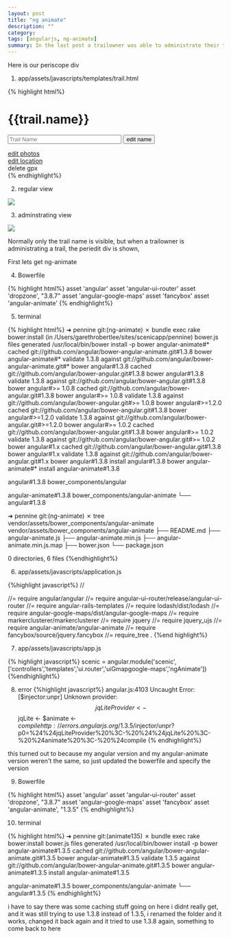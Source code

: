 ```yaml
---
layout: post
title: "ng animate"
description: ""
category: 
tags: [angularjs, ng-animate]
summary: In the last post a trailowner was able to administrate their trail, with the div containing the admin buttons becoming visible once $scope.adminstrating became true. Here we'll animate that transition. And we'll also animate between the different profile views
---
```

Here is our periscope div

1) app/assets/javascripts/templates/trail.html

{% highlight html%}

  <div class="periscope">
    <h1 class="trailname">{{trail.name}}</h1>
    <div class="periedit" ng-show="administrating">
       <form class="trailedit" ng-submit="editname()">
      <input type="text" placeholder="Trail Name" ng-model="newtrailname"  size="30">
      <input class="edit" type="submit" value="edit name">
      </form>
        <div class="editphotos"><a href="" ng-click="scrollTo('editphotos')">edit photos</a></div>
        <div class="editlocation"><a href="" ng-click="scrollTo('editmap')">edit location</a></div>
        <div class="editgpx" ng-click="deletegpx()" ng-show="ifgpx">delete gpx</div>
    </div>
  </div>
  {% endhighlight%}
  
2) regular view
  <img src="http://salterhebble.com/blogpics/view1.jpg">
  
3) adminstrating view
  <img src="http://salterhebble.com/blogpics/view2.jpg">
  
Normally only the trail name is visible, but when a trailowner is administrating a trail, the periedit div is shown, 

First lets get ng-animate

4) Bowerfile

{% highlight html%}
asset 'angular'
asset 'angular-ui-router' 
asset 'dropzone', "3.8.7"
asset 'angular-google-maps'
asset 'fancybox'
asset 'angular-animate'
{% endhighlight%}

5) terminal 

{% highlight html%}
➜  pennine git:(ng-animate) ✗ bundle exec rake bower:install
(in /Users/garethrobertlee/sites/scenicapp/pennine)
bower.js files generated
/usr/local/bin/bower install -p 
bower angular-animate#*         cached git://github.com/angular/bower-angular-animate.git#1.3.8
bower angular-animate#*       validate 1.3.8 against git://github.com/angular/bower-angular-animate.git#*
bower angular#1.3.8             cached git://github.com/angular/bower-angular.git#1.3.8
bower angular#1.3.8           validate 1.3.8 against git://github.com/angular/bower-angular.git#1.3.8
bower angular#>= 1.0.8          cached git://github.com/angular/bower-angular.git#1.3.8
bower angular#>= 1.0.8        validate 1.3.8 against git://github.com/angular/bower-angular.git#>= 1.0.8
bower angular#>=1.2.0           cached git://github.com/angular/bower-angular.git#1.3.8
bower angular#>=1.2.0         validate 1.3.8 against git://github.com/angular/bower-angular.git#>=1.2.0
bower angular#>= 1.0.2          cached git://github.com/angular/bower-angular.git#1.3.8
bower angular#>= 1.0.2        validate 1.3.8 against git://github.com/angular/bower-angular.git#>= 1.0.2
bower angular#1.x               cached git://github.com/angular/bower-angular.git#1.3.8
bower angular#1.x             validate 1.3.8 against git://github.com/angular/bower-angular.git#1.x
bower angular#1.3.8            install angular#1.3.8
bower angular-animate#*        install angular-animate#1.3.8

angular#1.3.8 bower_components/angular

angular-animate#1.3.8 bower_components/angular-animate
└── angular#1.3.8

➜  pennine git:(ng-animate) ✗ tree vendor/assets/bower_components/angular-animate 
vendor/assets/bower_components/angular-animate
├── README.md
├── angular-animate.js
├── angular-animate.min.js
├── angular-animate.min.js.map
├── bower.json
└── package.json

0 directories, 6 files
{%endhighlight%}

6) app/assets/javascripts/application.js

{%highlight javascript%}
//

//= require angular/angular
//= require angular-ui-router/release/angular-ui-router
//= require angular-rails-templates
//= require lodash/dist/lodash
//= require angular-google-maps/dist/angular-google-maps
//= require markerclusterer/markerclusterer
//= require jquery
//= require jquery_ujs
//= require angular-animate/angular-animate
//= require fancybox/source/jquery.fancybox
//= require_tree .
{%end highlight%}

7) app/assets/javascripts/app.js

{% highlight javascript%}
scenic = angular.module('scenic',['controllers','templates','ui.router','uiGmapgoogle-maps','ngAnimate'])
{%endhighlight%}

8) error
{%highlight javascript%}
angular.js:4103 Uncaught Error: [$injector:unpr] Unknown provider: $$jqLiteProvider <- $$jqLite <- $animate <- $compile
http://errors.angularjs.org/1.3.5/$injector/unpr?p0=%24%24jqLiteProvider%20%3C-%20%24%24jqLite%20%3C-%20%24animate%20%3C-%20%24compile
{%  endhighlight%}

this turned out to because my angular version and my angular-animate version weren't the same, so just updated the bowerfile and specify the version

9) Bowerfile

{% highlight html%}
asset 'angular'
asset 'angular-ui-router' 
asset 'dropzone', "3.8.7"
asset 'angular-google-maps'
asset 'fancybox'
asset 'angular-animate', "1.3.5"
{% endhighlight%}

10) terminal

{% highlight html%}
➜  pennine git:(animate135) ✗ bundle exec rake bower:install
bower.js files generated
/usr/local/bin/bower install -p 
bower angular-animate#1.3.5     cached git://github.com/angular/bower-angular-animate.git#1.3.5
bower angular-animate#1.3.5   validate 1.3.5 against git://github.com/angular/bower-angular-animate.git#1.3.5
bower angular-animate#1.3.5    install angular-animate#1.3.5

angular-animate#1.3.5 bower_components/angular-animate
└── angular#1.3.5
{% endhighlight%}

i have to say there was some caching stuff going on here i didnt really get, and it was still trying to use 1.3.8 instead of 1.3.5, i renamed the folder and it works, changed it back again and it tried to use 1.3.8 again, something to come back to here




